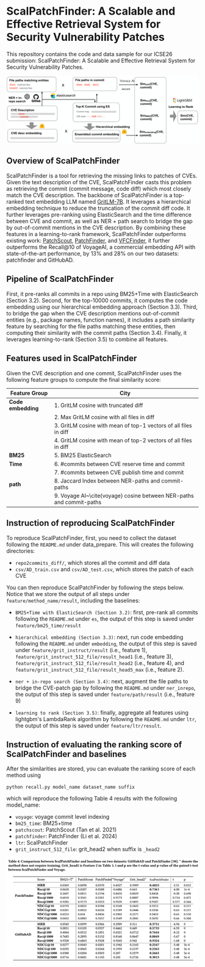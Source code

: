# ScalPatchFinder: A Scalable and Effective Retrieval System for Security Vulnerability Patches

This repository contains the code and data sample for our ICSE26 submission: ScalPatchFinder: A Scalable and Effective Retrieval System for Security Vulnerability Patches.

<p align="center">
    <img src="figs/overview.png"  width=800>
    <br>
</p>

## Overview of ScalPatchFinder

ScalPatchFinder is a tool for retrieving the missing links to patches of CVEs. Given the text description of the CVE, ScalPatchFinder casts this problem as retrieving the commit (commit message, code diff) which most closely match the CVE description. The backbone of ScalPatchFinder is a top-ranked text embedding LLM named [GritLM-7B](https://huggingface.co/GritLM/GritLM-7B). It leverages a hierarchical embedding technique to reduce the truncation of the commit diff code. It further leverages pre-ranking using ElasticSearch and the time difference between CVE and commit, as well as NER + path search to bridge the gap by out-of-commit mentions in the CVE description. By combining these features in a learning-to-rank framework, ScalPatchFinder outperforms existing work: [PatchScout](https://yuanxzhang.github.io/paper/patchscout-ccs21.pdf), [PatchFinder](https://dl.acm.org/doi/10.1145/3650212.3680305), and [VFCFinder](https://dl.acm.org/doi/pdf/10.1145/3634737.3657007), it further outperforms the Recall@10 of VoyageAI, a commercial embedding API with state-of-the-art performance, by 13\% and 28\% on our two datasets: patchfinder and GitHubAD. 

## Pipeline of ScalPatchFinder

First, it pre-ranks all commits in a repo using BM25+Time with ElasticSearch (Section 3.2). Second, for the top-10000 commits, it computes the code embedding using our hierarchical embedding approach (Section 3.3). Third, to bridge the gap when the CVE description mentions out-of-commit entities (e.g., package names, function names), it includes a path similarity feature by searching for the file paths matching these entities, then computing their similarity with the commit paths (Section 3.4). Finally, it leverages learning-to-rank (Section 3.5) to combine all features. 


## Features used in ScalPatchFinder

Given the CVE description and one commit, ScalPatchFinder uses the following feature groups to compute the final similarity score:

| Feature Group     | City       |
|----------|------------|
| **Code embedding** | 1. GritLM cosine with truncated diff   |
|     | 2. Max GritLM cosine with all files in diff   |
|     | 3. GritLM cosine with mean of top-1 vectors of all files in diff   |
|     | 4. GritLM cosine with mean of top-2 vectors of all files in diff   |
| **BM25**      | 5. BM25 ElasticSearch  |
| **Time**      | 6. \#commits between CVE reserve time and commit  |
|       | 7. \#commits between CVE publish time and commit  |
| **path**  | 8. Jaccard Index between NER-paths and commit-paths  |
|   | 9. Voyage AI~\cite{voyage} cosine between NER-paths and commit-paths    |

## Instruction of reproducing ScalPatchFinder

To reproduce ScalPatchFinder, first, you need to collect the dataset following the `README.md` under data_prepare. This will creates the following directories: 

* `repo2commits_diff/`, which stores all the commit and diff data
* `csv/AD_train.csv` and `csv/AD_test.csv`, which stores the patch of each CVE

You can then reproduce ScalPatchFinder by following the steps below. Notice that we store the output of all steps under `feature/method_name/result`, including the baselines:

* `BM25+Time with ElasticSearch (Section 3.2)`: first, pre-rank all commits following the `README.md` under `es`, the output of this step is saved under `feature/bm25_time/result`

* `hierarchical embedding (Section 3.3)`: next, run code embedding following the `README.md` under `embedding`, the output of this step is saved under `feature/grit_instruct/result` (i.e., feature 1), `feature/grit_instruct_512_file/result_head1` (i.e., feature 3), `feature/grit_instruct_512_file/result_head2` (i.e., feature 4), and `feature/grit_instruct_512_file/result_head5_max` (i.e., feature 2). 

* `ner + in-repo search (Section 3.4)`: next, augment the file paths to bridge the CVE-patch gap by following the `README.md` under `ner_inrepo`, the output of this step is saved under `feature/path/result` (i.e., feature 9)

* `learning to rank (Section 3.5)`: finally, aggregate all features using lightgbm's LambdaRank algorithm by following the `README.md` under `ltr`, the output of this step is saved under `feature/ltr/result`. 

## Instruction of evaluating the ranking score of ScalPatchFinder and baselines

After the similarities are stored, you can evaluate the ranking score of each method using 

```
python recall.py model_name dataset_name suffix
```

which will reproduce the following Table 4 results with the following model_name:

* `voyage`: voyage commit level indexing
* `bm25_time`: BM25+time
* `patchscout`: PatchScout (Tan et al. 2021) 
* `patchfinder`: PatchFinder (Li et al. 2024) 
* `ltr`: ScalPatchFinder
* `grit_instruct_512_file`: grit_head2 when suffix is `_head2` 

<p align="center">
    <img src="figs/table4.png"  width=800>
    <br>
</p>